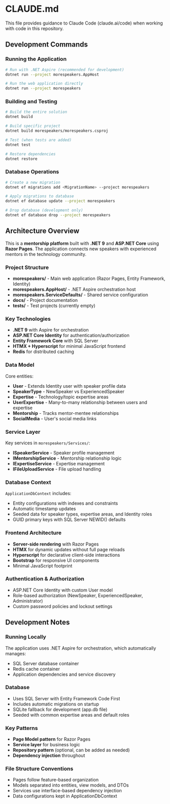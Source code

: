 # CLAUDE.md

This file provides guidance to Claude Code (claude.ai/code) when working with code in this repository.

## Development Commands

### Running the Application
```bash
# Run with .NET Aspire (recommended for development)
dotnet run --project morespeakers.AppHost

# Run the web application directly
dotnet run --project morespeakers
```

### Building and Testing
```bash
# Build the entire solution
dotnet build

# Build specific project
dotnet build morespeakers/morespeakers.csproj

# Test (when tests are added)
dotnet test

# Restore dependencies
dotnet restore
```

### Database Operations
```bash
# Create a new migration
dotnet ef migrations add <MigrationName> --project morespeakers

# Apply migrations to database
dotnet ef database update --project morespeakers

# Drop database (development only)
dotnet ef database drop --project morespeakers
```

## Architecture Overview

This is a **mentorship platform** built with **.NET 9** and **ASP.NET Core** using **Razor Pages**. The application connects new speakers with experienced mentors in the technology community.

### Project Structure
- **morespeakers/** - Main web application (Razor Pages, Entity Framework, Identity)
- **morespeakers.AppHost/** - .NET Aspire orchestration host
- **morespeakers.ServiceDefaults/** - Shared service configuration
- **docs/** - Project documentation
- **tests/** - Test projects (currently empty)

### Key Technologies
- **.NET 9** with Aspire for orchestration
- **ASP.NET Core Identity** for authentication/authorization
- **Entity Framework Core** with SQL Server
- **HTMX + Hyperscript** for minimal JavaScript frontend
- **Redis** for distributed caching

### Data Model
Core entities:
- **User** - Extends Identity user with speaker profile data
- **SpeakerType** - NewSpeaker vs ExperiencedSpeaker
- **Expertise** - Technology/topic expertise areas
- **UserExpertise** - Many-to-many relationship between users and expertise
- **Mentorship** - Tracks mentor-mentee relationships
- **SocialMedia** - User's social media links

### Service Layer
Key services in `morespeakers/Services/`:
- **ISpeakerService** - Speaker profile management
- **IMentorshipService** - Mentorship relationship logic
- **IExpertiseService** - Expertise management
- **IFileUploadService** - File upload handling

### Database Context
`ApplicationDbContext` includes:
- Entity configurations with indexes and constraints
- Automatic timestamp updates
- Seeded data for speaker types, expertise areas, and Identity roles
- GUID primary keys with SQL Server NEWID() defaults

### Frontend Architecture
- **Server-side rendering** with Razor Pages
- **HTMX** for dynamic updates without full page reloads
- **Hyperscript** for declarative client-side interactions
- **Bootstrap** for responsive UI components
- Minimal JavaScript footprint

### Authentication & Authorization
- ASP.NET Core Identity with custom User model
- Role-based authorization (NewSpeaker, ExperiencedSpeaker, Administrator)
- Custom password policies and lockout settings

## Development Notes

### Running Locally
The application uses .NET Aspire for orchestration, which automatically manages:
- SQL Server database container
- Redis cache container
- Application dependencies and service discovery

### Database
- Uses SQL Server with Entity Framework Code First
- Includes automatic migrations on startup
- SQLite fallback for development (app.db file)
- Seeded with common expertise areas and default roles

### Key Patterns
- **Page Model pattern** for Razor Pages
- **Service layer** for business logic
- **Repository pattern** (optional, can be added as needed)
- **Dependency injection** throughout

### File Structure Conventions
- Pages follow feature-based organization
- Models separated into entities, view models, and DTOs
- Services use interface-based dependency injection
- Data configurations kept in ApplicationDbContext
